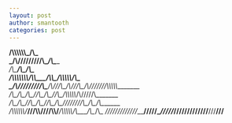 ```yaml
---
layout: post
author: smantooth
categories: post
---
```




__/\\\\\\\\\\\\\_____________________________________________/\\\_______________        
 _\/\\\/////////\\\__________________________________________\/\\\_______________       
  _\/\\\_______\/\\\__________________________________________\/\\\_______________      
   _\/\\\\\\\\\\\\\\______/\\\\\________/\\\\\_____/\\\\\\\\\\_\/\\\_______________     
    _\/\\\/////////\\\___/\\\///\\\____/\\\///\\\__\/\\\//////__\/\\\\\\\\\\________    
     _\/\\\_______\/\\\__/\\\__\//\\\__/\\\__\//\\\_\/\\\\\\\\\\_\/\\\/////\\\_______   
      _\/\\\_______\/\\\_\//\\\__/\\\__\//\\\__/\\\__\////////\\\_\/\\\___\/\\\_______  
       _\/\\\\\\\\\\\\\/___\///\\\\\/____\///\\\\\/____/\\\\\\\\\\_\/\\\___\/\\\__/\\\_ 
        _\/////////////_______\/////________\/////_____\//////////__\///____\///__\///__

